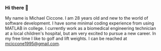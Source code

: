 ### Hi there 👋

<!--
**Michael-Ciccone/Michael-Ciccone** is a ✨ _special_ ✨ repository because its `README.md` (this file) appears on your GitHub profile.

Here are some ideas to get you started:

- 🔭 I’m currently working on ...
- 🌱 I’m currently learning ...
- 👯 I’m looking to collaborate on ...
- 🤔 I’m looking for help with ...
- 💬 Ask me about ...
- 📫 How to reach me: ...
- 😄 Pronouns: ...
- ⚡ Fun fact: ...
-->
My name is Michael Ciccone. I am 28 years old and new to the world of software development. I have some minimal coding experience from using MATLAB in college. I currently work as a biomedical engineering technician at a local children's hospital, but am very excited to pursue a new career. In my free time I like to golf and lift weights. I can be reached at mciccone1995@gmail.com.